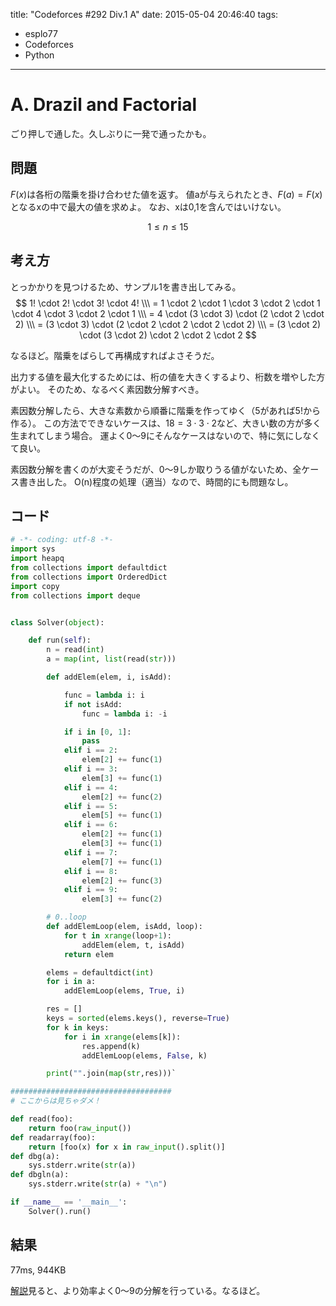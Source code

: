 title: "Codeforces #292 Div.1 A"
date: 2015-05-04 20:46:40
tags:
- esplo77
- Codeforces
- Python
---

# A. Drazil and Factorial

ごり押しで通した。久しぶりに一発で通ったかも。

## 問題
$F(x)$は各桁の階乗を掛け合わせた値を返す。
値aが与えられたとき、$F(a)=F(x)$となるxの中で最大の値を求めよ。
なお、xは0,1を含んではいけない。

$$1 \leq n \leq 15$$

## 考え方
とっかかりを見つけるため、サンプル1を書き出してみる。
$$
1! \cdot 2! \cdot 3! \cdot 4! \\\
= 1 \cdot 2 \cdot 1 \cdot 3 \cdot 2 \cdot 1 \cdot 4 \cdot 3 \cdot 2 \cdot 1 \\\
= 4 \cdot (3 \cdot 3) \cdot (2 \cdot 2 \cdot 2) \\\
= (3 \cdot 3) \cdot (2 \cdot 2 \cdot 2 \cdot 2 \cdot 2) \\\
= (3 \cdot 2) \cdot (3 \cdot 2) \cdot 2 \cdot 2 \cdot 2
$$

なるほど。階乗をばらして再構成すればよさそうだ。

出力する値を最大化するためには、桁の値を大きくするより、桁数を増やした方がよい。
そのため、なるべく素因数分解すべき。

素因数分解したら、大きな素数から順番に階乗を作ってゆく（5があれば5!から作る）。
この方法でできないケースは、$18 = 3 \cdot 3 \cdot 2$など、大きい数の方が多く生まれてしまう場合。
運よく0～9にそんなケースはないので、特に気にしなくて良い。

素因数分解を書くのが大変そうだが、0～9しか取りうる値がないため、全ケース書き出した。
O(n)程度の処理（適当）なので、時間的にも問題なし。

## コード

```python
# -*- coding: utf-8 -*-
import sys
import heapq
from collections import defaultdict
from collections import OrderedDict
import copy
from collections import deque


class Solver(object):

    def run(self):
        n = read(int)
        a = map(int, list(read(str)))

        def addElem(elem, i, isAdd):

            func = lambda i: i
            if not isAdd:
                func = lambda i: -i

            if i in [0, 1]:
                pass
            elif i == 2:
                elem[2] += func(1)
            elif i == 3:
                elem[3] += func(1)
            elif i == 4:
                elem[2] += func(2)
            elif i == 5:
                elem[5] += func(1)
            elif i == 6:
                elem[2] += func(1)
                elem[3] += func(1)
            elif i == 7:
                elem[7] += func(1)
            elif i == 8:
                elem[2] += func(3)
            elif i == 9:
                elem[3] += func(2)

        # 0..loop
        def addElemLoop(elem, isAdd, loop):
            for t in xrange(loop+1):
                addElem(elem, t, isAdd)
            return elem

        elems = defaultdict(int)
        for i in a:
            addElemLoop(elems, True, i)

        res = []
        keys = sorted(elems.keys(), reverse=True)
        for k in keys:
            for i in xrange(elems[k]):
                res.append(k)
                addElemLoop(elems, False, k)

        print("".join(map(str,res)))`

####################################
# ここからは見ちゃダメ！

def read(foo):
    return foo(raw_input())
def readarray(foo):
    return [foo(x) for x in raw_input().split()]
def dbg(a):
    sys.stderr.write(str(a))
def dbgln(a):
    sys.stderr.write(str(a) + "\n")

if __name__ == '__main__':
    Solver().run()
```

## 結果
77ms, 944KB

[解説](http://codeforces.com/blog/entry/16468)見ると、より効率よく0～9の分解を行っている。なるほど。

